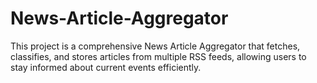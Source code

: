 # News-Article-Aggregator
This project is a comprehensive News Article Aggregator that fetches, classifies, and stores articles from multiple RSS feeds, allowing users to stay informed about current events efficiently.
